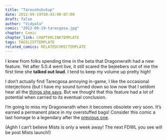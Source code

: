 ```yaml
---
title: "Tarecohshutup"
date: 2012-09-19T08:43:00-07:00
draft: false
author: "Vidyala"
comic: "2012-09-19-tarecgosa.jpg"
chapter: Comic
chapter_link: CHAPTERLINKTEMPLATE
tags: TAGSLISTTEMPLATE
related_comics: RELATEDCOMICTEMPLATE
---
```


I knew from folks spending time in the beta that Dragonwrath had a new feature. Yet after 5.0.4 went live, it still scared the bejeebers out of me the first time she **talked out loud**. I tend to keep my volume up pretty high!


I don’t actually find Tarecgosa annoying in-game, I like the occasional interjections (but I have my sound turned down so low now that I seldom hear all the [things she says](https://www.wowpedia.org/Dragonwrath,_Tarecgosa%27s_Rest#Notes). But we thought that this feature had a lot of potential when carried to its eventual conclusion.


I’m going to miss my Dragonwrath when it becomes obsolete very soon. It’s earned a permanent place in my overstuffed bags! Consider this comic a last homage to a legendary after the [previous one](/comic/rage-of-the-friendlands).


(Aghh I can’t believe Mists is only a week away! The next FDWL you see will be post Mists launch!)

